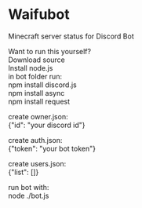 # Waifubot
 Minecraft server status for Discord Bot
   
Want to run this yourself?  
Download source  
Install node.js  
in bot folder run:  
npm install discord.js  
npm install async  
npm install request  
  
create owner.json:  
{"id": "your discord id"}  
  
create auth.json:  
{"token": "your bot token"}  
  
create users.json:  
{"list": []}  
  
run bot with:  
node ./bot.js  
